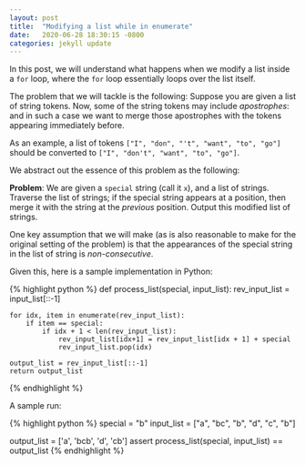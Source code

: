 ```yaml
---
layout: post
title:  "Modifying a list while in enumerate"
date:   2020-06-28 18:30:15 -0800
categories: jekyll update
---
```

In this post, we will understand what happens 
when we modify a list inside a `for` loop, where
the `for` loop essentially loops over the list 
itself. 

The problem that we will tackle is the following:
Suppose you are given a list of string tokens. Now, some 
of the string tokens may include _apostrophes_: and in such a case
we want to merge those apostrophes with the tokens 
appearing immediately before. 

As an example, a list of tokens `["I", "don", "'t", "want", "to", "go"]`
should be converted to `["I", "don't", "want", "to", "go"]`.

We abstract out the essence of this problem as the following:

**Problem**:
We are given a `special` string (call it `x`), and a list of
strings. Traverse the list of strings; if the special
string appears at a position, then merge it with the 
string at the _previous_ position. Output this
modified list of strings.

One key assumption that we will make (as is also 
reasonable to make for the original setting of the problem)
is that the appearances of the special string in the list of
string is _non-consecutive_. 

Given this, here is a sample implementation in Python:

{% highlight python %}
def process_list(special, input_list):
    rev_input_list = input_list[::-1]

    for idx, item in enumerate(rev_input_list):
        if item == special:
            if idx + 1 < len(rev_input_list):
                rev_input_list[idx+1] = rev_input_list[idx + 1] + special
                rev_input_list.pop(idx)
                
    output_list = rev_input_list[::-1]
    return output_list
{% endhighlight %}

A sample run:

{% highlight python %}
special = "b"
input_list = ["a", "bc", "b", "d",  "c",  "b"]

output_list = ['a', 'bcb', 'd', 'cb']
assert process_list(special, input_list) == output_list
{% endhighlight %}
